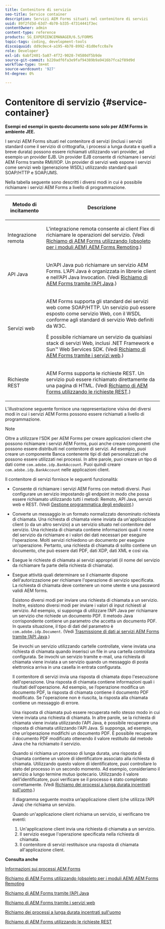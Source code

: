 ```yaml
---
title: Contenitore di servizio
seo-title: Service container
description: Servizi AEM Forms situati nel contenitore di servizi
uuid: 89f2fd3d-63d7-4b70-b335-47314441f3ec
contentOwner: admin
content-type: reference
products: SG_EXPERIENCEMANAGER/6.5/FORMS
topic-tags: coding, development-tools
discoiquuid: dd9c0ec4-a195-4b78-8992-81d0efcc0a7e
role: Developer
exl-id: 6abf2401-5a87-4f72-9028-74580df5b9de
source-git-commit: b220adf6fa3e9faf94389b9a9416b7fca2f89d9d
workflow-type: tm+mt
source-wordcount: '927'
ht-degree: 0%

---
```


# Contenitore di servizio {#service-container}

**Esempi ed esempi in questo documento sono solo per AEM Forms in ambiente JEE.**

I servizi AEM Forms situati nel contenitore di servizi (inclusi i servizi standard come il servizio di crittografia, i processi a lunga durata e quelli a breve durata) possono essere richiamati utilizzando vari provider, ad esempio un provider EJB. Un provider EJB consente di richiamare i servizi AEM Forms tramite RMI/IIOP. Un provider di servizi web espone i servizi come servizi web (generazione WSDL) utilizzando standard quali SOAP/HTTP e SOAP/JMS.

Nella tabella seguente sono descritti i diversi modi in cui è possibile richiamare i servizi AEM Forms a livello di programmazione.

<table>
 <thead>
  <tr>
   <th><p>Metodo di incitamento</p></th>
   <th><p>Descrizione</p></th>
  </tr>
 </thead>
 <tbody>
  <tr>
   <td><p>Integrazione remota</p></td>
   <td><p>L'integrazione remota consente ai client Flex di richiamare le operazioni del servizio. (Vedi <a href="/help/forms/developing/invoking-aem-forms-using-remoting.md#invoking-aem-forms-using-remoting">Richiamo di AEM Forms utilizzando (obsoleto per i moduli AEM) AEM Forms Remoting</a>.)</p></td>
  </tr>
  <tr>
   <td><p>API Java</p></td>
   <td><p>Un’API Java può richiamare un servizio AEM Forms. L’API Java è organizzata in librerie client e nell’API Java Invocation. (Vedi <a href="/help/forms/developing/invoking-aem-forms-using-java.md#invoking-aem-forms-using-the-java-api">Richiamo di AEM Forms tramite l’API Java</a>.)</p></td>
  </tr>
  <tr>
   <td><p>Servizi web</p></td>
   <td><p>AEM Forms supporta gli standard dei servizi web come SOAP/HTTP. Un servizio può essere esposto come servizio Web, con il WSDL conforme agli standard di servizio Web definiti da W3C.</p><p>È possibile richiamare un servizio da qualsiasi stack di servizi Web, inclusi .NET Framework e Sun™ Web Services SDK. (Vedi <a href="/help/forms/developing/invoking-aem-forms-using-web.md#invoking-aem-forms-using-web-services">Richiamo di AEM Forms tramite i servizi web</a>.)</p></td>
  </tr>
  <tr>
   <td><p>Richieste REST</p></td>
   <td><p>AEM Forms supporta le richieste REST. Un servizio può essere richiamato direttamente da una pagina di HTML. (Vedi <a href="/help/forms/developing/invoking-aem-forms-using-rest.md#invoking-aem-forms-using-rest-requests">Richiamo di AEM Forms utilizzando le richieste REST</a>.)</p></td>
  </tr>
 </tbody>
</table>

L’illustrazione seguente fornisce una rappresentazione visiva dei diversi modi in cui i servizi AEM Forms possono essere richiamati a livello di programmazione.

>[!NOTE]
>
>Oltre a utilizzare l’SDK per AEM Forms per creare applicazioni client che possono richiamare i servizi AEM Forms, puoi anche creare componenti che possono essere distribuiti nel contenitore di servizi. Ad esempio, puoi creare un componente Banca contenente tipi di dati personalizzati che possono essere utilizzati nei processi. In altre parole, puoi creare un tipo di dati come `com.adobe.idp.BankAccount`. Puoi quindi creare `com.adobe.idp.BankAccount` nelle applicazioni client.

Il contenitore di servizi fornisce le seguenti funzionalità:

* Consente di richiamare i servizi AEM Forms con metodi diversi. Puoi configurare un servizio impostando gli endpoint in modo che possa essere richiamato utilizzando tutti i metodi: Remoto, API Java, servizi web e REST. (Vedi [Gestione programmatica degli endpoint](/help/forms/developing/programmatically-endpoints.md#programmatically-managing-endpoints).)
* Converte un messaggio in un formato normalizzato denominato richiesta di chiamata. Una richiesta di chiamata viene inviata da un&#39;applicazione client (o da un altro servizio) a un servizio situato nel contenitore del servizio. Una richiesta di chiamata contiene informazioni quali il nome del servizio da richiamare e i valori dei dati necessari per eseguire l&#39;operazione. Molti servizi richiedono un documento per eseguire un&#39;operazione. Pertanto, una richiesta di chiamata di solito contiene un documento, che può essere dati PDF, dati XDP, dati XML e così via.
* Esegue le richieste di chiamata ai servizi appropriati (il nome del servizio da richiamare fa parte della richiesta di chiamata).
* Esegue attività quali determinare se il chiamante dispone dell&#39;autorizzazione per richiamare l&#39;operazione di servizio specificata. La richiesta di chiamata deve contenere un nome utente e una password validi AEM forms.

   Esistono diversi modi per inviare una richiesta di chiamata a un servizio. Inoltre, esistono diversi modi per inviare i valori di input richiesti al servizio. Ad esempio, si supponga di utilizzare l’API Java per richiamare un servizio che richiede un documento PDF. Il metodo Java corrispondente contiene un parametro che accetta un documento PDF. In questa situazione, il tipo di dati del parametro è `com.adobe.idp.Document`. (Vedi [Trasmissione di dati ai servizi AEM Forms tramite l’API Java](/help/forms/developing/invoking-aem-forms-using-java.md#passing-data-to-aem-forms-services-using-the-java-api).)

   Se invochi un servizio utilizzando cartelle controllate, viene inviata una richiesta di chiamata quando inserisci un file in una cartella controllata configurata. Se invochi un servizio tramite e-mail, una richiesta di chiamata viene inviata a un servizio quando un messaggio di posta elettronica arriva in una casella in entrata configurata.

   Il contenitore di servizi invia una risposta di chiamata dopo l&#39;esecuzione dell&#39;operazione. Una risposta di chiamata contiene informazioni quali i risultati dell&#39;operazione. Ad esempio, se l’operazione modifica un documento PDF, la risposta di chiamata contiene il documento PDF modificato. Se l&#39;operazione non è riuscita, la risposta alla chiamata contiene un messaggio di errore.

   Una risposta di chiamata può essere recuperata nello stesso modo in cui viene inviata una richiesta di chiamata. In altre parole, se la richiesta di chiamata viene inviata utilizzando l&#39;API Java, è possibile recuperare una risposta di chiamata utilizzando l&#39;API Java. Si supponga, ad esempio, che un’operazione modifichi un documento PDF. È possibile recuperare il documento PDF modificato ottenendo il valore restituito dal metodo Java che ha richiamato il servizio.

   Quando si richiama un processo di lunga durata, una risposta di chiamata contiene un valore di identificatore associato alla richiesta di chiamata. Utilizzando questo valore di identificatore, puoi controllare lo stato del processo in un secondo momento. Ad esempio, consideriamo il servizio a lungo termine mutuo ipotecario. Utilizzando il valore dell&#39;identificatore, puoi verificare se il processo è stato completato correttamente. (Vedi [Richiamo dei processi a lunga durata incentrati sull&#39;uomo](/help/forms/developing/invoking-human-centric-long-lived.md#invoking-human-centric-long-lived-processes).)

   Il diagramma seguente mostra un’applicazione client (che utilizza l’API Java) che richiama un servizio.

   Quando un&#39;applicazione client richiama un servizio, si verificano tre eventi:

   1. Un&#39;applicazione client invia una richiesta di chiamata a un servizio.
   1. Il servizio esegue l&#39;operazione specificata nella richiesta di chiamata.
   1. Il contenitore di servizi restituisce una risposta di chiamata all&#39;applicazione client.

**Consulta anche**

[Informazioni sui processi AEM Forms](/help/forms/developing/aem-forms-processes.md#understanding-aem-forms-processes)

[Richiamo di AEM Forms utilizzando (obsoleto per i moduli AEM) AEM Forms Remoting](/help/forms/developing/invoking-aem-forms-using-remoting.md#invoking-aem-forms-using-remoting)

[Richiamo di AEM Forms tramite l’API Java](/help/forms/developing/invoking-aem-forms-using-java.md#invoking-aem-forms-using-the-java-api)

[Richiamo di AEM Forms tramite i servizi web](/help/forms/developing/invoking-aem-forms-using-web.md#invoking-aem-forms-using-web-services)

[Richiamo dei processi a lunga durata incentrati sull&#39;uomo](/help/forms/developing/invoking-human-centric-long-lived.md#invoking-human-centric-long-lived-processes)

[Richiamo di AEM Forms utilizzando le richieste REST](/help/forms/developing/invoking-aem-forms-using-rest.md#invoking-aem-forms-using-rest-requests)
